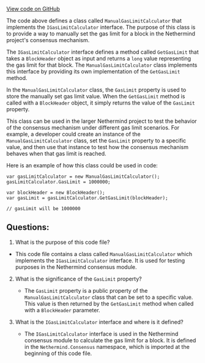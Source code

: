 [View code on GitHub](https://github.com/NethermindEth/nethermind/src/Nethermind/Nethermind.Consensus.Test/ManualGasLimitCalculator.cs)

The code above defines a class called `ManualGasLimitCalculator` that implements the `IGasLimitCalculator` interface. The purpose of this class is to provide a way to manually set the gas limit for a block in the Nethermind project's consensus mechanism.

The `IGasLimitCalculator` interface defines a method called `GetGasLimit` that takes a `BlockHeader` object as input and returns a `long` value representing the gas limit for that block. The `ManualGasLimitCalculator` class implements this interface by providing its own implementation of the `GetGasLimit` method.

In the `ManualGasLimitCalculator` class, the `GasLimit` property is used to store the manually set gas limit value. When the `GetGasLimit` method is called with a `BlockHeader` object, it simply returns the value of the `GasLimit` property.

This class can be used in the larger Nethermind project to test the behavior of the consensus mechanism under different gas limit scenarios. For example, a developer could create an instance of the `ManualGasLimitCalculator` class, set the `GasLimit` property to a specific value, and then use that instance to test how the consensus mechanism behaves when that gas limit is reached.

Here is an example of how this class could be used in code:

```
var gasLimitCalculator = new ManualGasLimitCalculator();
gasLimitCalculator.GasLimit = 1000000;

var blockHeader = new BlockHeader();
var gasLimit = gasLimitCalculator.GetGasLimit(blockHeader);

// gasLimit will be 1000000
```
## Questions: 
 1. What is the purpose of this code file?
   - This code file contains a class called `ManualGasLimitCalculator` which implements the `IGasLimitCalculator` interface. It is used for testing purposes in the Nethermind consensus module.

2. What is the significance of the `GasLimit` property?
   - The `GasLimit` property is a public property of the `ManualGasLimitCalculator` class that can be set to a specific value. This value is then returned by the `GetGasLimit` method when called with a `BlockHeader` parameter.

3. What is the `IGasLimitCalculator` interface and where is it defined?
   - The `IGasLimitCalculator` interface is used in the Nethermind consensus module to calculate the gas limit for a block. It is defined in the `Nethermind.Consensus` namespace, which is imported at the beginning of this code file.